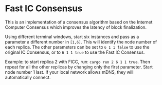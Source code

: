# Fast IC Consensus

This is an implementation of a consensus algorithm based on the Internet Computer Consensus which improves the latency of block finalization.

Using different terminal windows, start six instances and pass as a parameter a different number in `[1,6]`. This will identify the node number of each replica.
The other parameters can be set to `6 1 1 false` to use the original IC Consensus, or to `6 1 1 true` to use the Fast IC Consensus.

Example: to start replica 2 with FICC, run: `cargo run 2 6 1 1 true`. Then repeat for all the other replicas by changing only the first parameter. Start node number 1 last. If your local network allows mDNS, they will automatically connect.